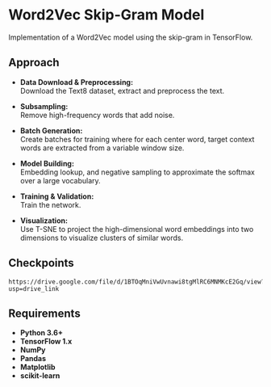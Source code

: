 # Word2Vec Skip-Gram Model

Implementation of a Word2Vec model using the skip-gram in TensorFlow.

## Approach

  - **Data Download & Preprocessing:**  
    Download the Text8 dataset, extract and preprocess the text.

  - **Subsampling:**  
    Remove high-frequency words that add noise.

  - **Batch Generation:**  
    Create batches for training where for each center word, target context words are extracted from a variable window size.

  - **Model Building:**  
    Embedding lookup, and negative sampling to approximate the softmax over a large vocabulary.

  - **Training & Validation:**  
    Train the network.

  - **Visualization:**  
    Use T-SNE to project the high-dimensional word embeddings into two dimensions to visualize clusters of similar words.

## Checkpoints
    https://drive.google.com/file/d/1BTOqMniVwUvnawi8tgMlRC6MNMKcE2Gq/view?usp=drive_link
    
## Requirements

- **Python 3.6+**
- **TensorFlow 1.x**
- **NumPy**
- **Pandas**
- **Matplotlib**
- **scikit-learn**
